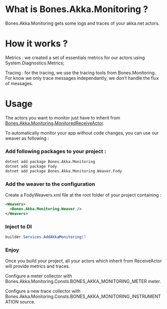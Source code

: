 # What is Bones.Akka.Monitoring ?
Bones.Akka.Monitoring gets some logs and traces of your akka.net actors.

# How it works ?
Metrics : we created a set of essentials metrics for our actors using System.Diagnostics.Metrics;

Tracing : for the tracing, we use the tracing tools from Bones.Monitoring. For know we only trace messages independantly, we don't handle the flux of messages.


# Usage
The actors you want to monitor just have to inherit from [Bones.Akka.Monitoring.MonitoredReceiveActor](https://github.com/Dative-GPI/bones/blob/main/src/Bones.Akka.Monitoring/MonitoredReceiveActor.cs).

To automatically monitor your app without code changes, you can use our weaver as following : 

### Add following packages to your project :
```bash
dotnet add package Bones.Akka.Monitoring
dotnet add package Fody
dotnet add package Bones.Akka.Monitoring.Weaver.Fody
```

### Add the weaver to the configuration
Create a FodyWeavers.xml file at the root folder of your project containing :
```xml
<Weavers>
  <Bones.Akka.Monitoring.Weaver />
</Weavers>
```

### Inject to DI
``` csharp
builder.Services.AddAkkaMonitoring()
```

### Enjoy
Once you build your project, all your actors which inherit from ReceiveActor will provide metrics and traces. 

Configure a meter collector with Bones.Akka.Monitoring.Consts.BONES_AKKA_MONITORING_METER meter.

Configure a new trace collector with Bones.Akka.Monitoring.Consts.BONES_AKKA_MONITORING_INSTRUMENTATION source.
